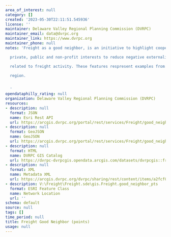 ```yaml
---
area_of_interest: null
category: []
created: '2023-05-30T22:11:51.545936'
license: ''
maintainer: Delaware Valley Regional Planning Commission (DVRPC)
maintainer_email: data@dvrpc.org
maintainer_link: https://www.dvrpc.org
maintainer_phone: null
notes: 'Freight as a good neighbor, is an initiative to highlight cooperation across

  private, public and non-profit interests to reduce negative externalities

  related to freight activity. These features respresent examples from the DVRPC

  region.


  '
opendataphilly_rating: null
organization: Delaware Valley Regional Planning Commission (DVRPC)
resources:
- description: null
  format: JSON
  name: Esri Rest API
  url: https://arcgis.dvrpc.org/portal/rest/services/Freight/good_neighbor_pts/FeatureServer/0
- description: null
  format: GeoJSON
  name: GeoJSON
  url: https://arcgis.dvrpc.org/portal/rest/services/Freight/good_neighbor_pts/FeatureServer/0/query?where=1=1&outsr=4326&outfields=*&f=geojson
- description: null
  format: HTML
  name: DVRPC GIS Catalog
  url: https://dvrpc-dvrpcgis.opendata.arcgis.com/datasets/dvrpcgis::freight-good-neighbor-points
- description: null
  format: XML
  name: Metadata XML
  url: https://arcgis.dvrpc.org/dvrpc/sharing/rest/content/items/a2fcf05ba150492cb4bbac12dcbcccfc/info/metadata/metadata.xml?format=default
- description: V:\Freight\Freight.sde\gis.Freight.good_neighbor_pts
  format: ESRI Feature Class
  name: Network Location
  url: ''
schema: default
source: null
tags: []
time_period: null
title: Freight Good Neighbor (points)
usage: null
---
```

